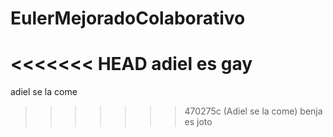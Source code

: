 # EulerMejoradoColaborativo

<<<<<<< HEAD
adiel es gay
=======
adiel se la come
>>>>>>> 470275c (Adiel se la come)
benja es joto
